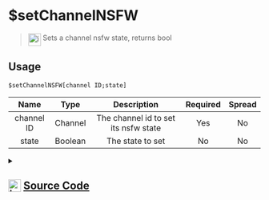 # $setChannelNSFW
> <img align="top" src="https://upload.wikimedia.org/wikipedia/commons/thumb/e/e4/Infobox_info_icon.svg/160px-Infobox_info_icon.svg.png?20150409153300" alt="image" width="25" height="auto"> Sets a channel nsfw state, returns bool
## Usage
```
$setChannelNSFW[channel ID;state]
```
| Name | Type | Description | Required | Spread
| :---: | :---: | :---: | :---: | :---: |
channel ID | Channel | The channel id to set its nsfw state | Yes | No
state | Boolean | The state to set | No | No
<details>
<summary>
    
## <img align="top" src="https://cdn4.iconfinder.com/data/icons/iconsimple-logotypes/512/github-512.png" alt="image" width="25" height="auto">  [Source Code](https://github.com/tryforge/ForgeScript-V2/blob/main/src/native/setChannelNSFW.ts)
    
</summary>
    
```ts
import { BaseChannel, TextChannel } from "discord.js"
import { ArgType, NativeFunction, Return } from "../structures"
import noop from "../functions/noop"

export default new NativeFunction({
    name: "$setChannelNSFW",
    version: "1.0.0",
    description: "Sets a channel nsfw state, returns bool",
    brackets: true,
    unwrap: true,
    args: [
        {
            name: "channel ID",
            description: "The channel id to set its nsfw state",
            rest: false,
            check: (i: BaseChannel) => "setNSFW" in i,
            type: ArgType.Channel,
            required: true,
        },
        {
            name: "state",
            description: "The state to set",
            rest: false,
            type: ArgType.Boolean,
        },
    ],
    async execute(ctx, [channel, state]) {
        return Return.success(!!(await (channel as TextChannel).setNSFW(state || false).catch(noop)))
    },
})

```
    
</details>